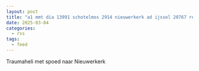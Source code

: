 ```yaml
---
layout: post
title: "a1 mmt dia 13991 schotelmos 2914 nieuwerkerk ad ijssel 20767 regio 17"
date: 2025-03-04
categories: 
  - rss
tags: 
  - feed
---
```


Traumaheli met spoed naar Nieuwerkerk
